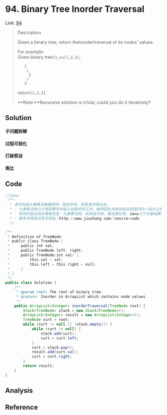 # 94. Binary Tree Inorder Traversal

Link: [94](https://leetcode.com/problems/binary-tree-inorder-traversal/description/)

> Description
>
> Given a binary tree, return theinordertraversal of its nodes' values.
>
> For example:  
> Given binary tree`[1,null,2,3]`,  
>
>
> ```
>    1
>     \
>      2
>     /
>    3
>
> ```
>
>
>
> return`[1,3,2]`.
>
> **Note:**Recursive solution is trivial, could you do it iteratively?

## Solution

#### 子问题拆解

#### 过程可视化

#### 打破假设

#### 类比

## Code

```java
//Java
 /**
  * 本代码由九章算法编辑提供。版权所有，转发请注明出处。
  * - 九章算法致力于帮助更多中国人找到好的工作，教师团队均来自硅谷和国内的一线大公司在职工程师。
  * - 现有的面试培训课程包括：九章算法班，系统设计班，算法强化班，Java入门与基础算法班，Android 项目实战班，Big Data 项目实战班，
  * - 更多详情请见官方网站：http://www.jiuzhang.com/?source=code
  */ 

/**
 * Definition of TreeNode:
 * public class TreeNode {
 *     public int val;
 *     public TreeNode left, right;
 *     public TreeNode(int val) {
 *         this.val = val;
 *         this.left = this.right = null;
 *     }
 * }
 */
public class Solution {
    /**
     * @param root: The root of binary tree.
     * @return: Inorder in ArrayList which contains node values.
     */
    public ArrayList<Integer> inorderTraversal(TreeNode root) {
        Stack<TreeNode> stack = new Stack<TreeNode>();
        ArrayList<Integer> result = new ArrayList<Integer>();
        TreeNode curt = root;
        while (curt != null || !stack.empty()) {
            while (curt != null) {
                stack.add(curt);
                curt = curt.left;
            }
            curt = stack.pop();
            result.add(curt.val);
            curt = curt.right;
        }
        return result;
    }
}
```

## Analysis

## Reference



